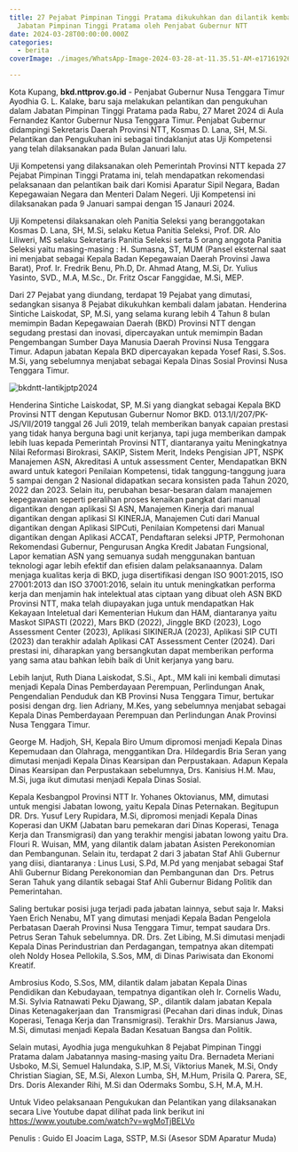 ```yaml
---
title: 27 Pejabat Pimpinan Tinggi Pratama dikukuhkan dan dilantik kembali dalam
  Jabatan Pimpinan Tinggi Pratama oleh Penjabat Gubernur NTT
date: 2024-03-28T00:00:00.000Z
categories:
  - berita
coverImage: ./images/WhatsApp-Image-2024-03-28-at-11.35.51-AM-e1716192699660.jpeg

---
```


Kota Kupang, **bkd.nttprov.go.id** - Penjabat Gubernur Nusa Tenggara Timur Ayodhia G. L. Kalake, baru saja melakukan pelantikan dan pengukuhan dalam Jabatan Pimpinan Tinggi Pratama pada Rabu, 27 Maret 2024 di Aula Fernandez Kantor Gubernur Nusa Tenggara Timur. Penjabat Gubernur didampingi Sekretaris Daerah Provinsi NTT, Kosmas D. Lana, SH, M.Si. Pelantikan dan Pengukuhan ini sebagai tindaklanjut atas Uji Kompetensi yang telah dilaksanakan pada Bulan Januari lalu.

Uji Kompetensi yang dilaksanakan oleh Pemerintah Provinsi NTT kepada 27 Pejabat Pimpinan Tinggi Pratama ini, telah mendapatkan rekomendasi pelaksanaan dan pelantikan baik dari Komisi Aparatur Sipil Negara, Badan Kepegawaian Negara dan Menteri Dalam Negeri. Uji Kompetensi ini dilaksanakan pada 9 Januari sampai dengan 15 Janauri 2024.

Uji Kompetensi dilaksanakan oleh Panitia Seleksi yang beranggotakan Kosmas D. Lana, SH, M.Si, selaku Ketua Panitia Seleksi, Prof. DR. Alo Liliweri, MS selaku Sekretaris Panitia Seleksi serta 5 orang anggota Panitia Seleksi yaitu masing-masing : H. Sumasna, ST, MUM (Pansel eksternal saat ini menjabat sebagai Kepala Badan Kepegawaian Daerah Provinsi Jawa Barat), Prof. Ir. Fredrik Benu, Ph.D, Dr. Ahmad Atang, M.Si, Dr. Yulius Yasinto, SVD., M.A, M.Sc., Dr. Fritz Oscar Fanggidae, M.Si, MEP.

Dari 27 Pejabat yang diundang, terdapat 19 Pejabat yang dimutasi, sedangkan sisanya 8 Pejabat dikukuhkan kembali dalam jabatan. Henderina Sintiche Laiskodat, SP, M.Si, yang selama kurang lebih 4 Tahun 8 bulan memimpin Badan Kepegawaian Daerah (BKD) Provinsi NTT dengan segudang prestasi dan inovasi, dipercayakan untuk memimpin Badan Pengembangan Sumber Daya Manusia Daerah Provinsi Nusa Tenggara Timur. Adapun jabatan Kepala BKD dipercayakan kepada Yosef Rasi, S.Sos. M.Si, yang sebelumnya menjabat sebagai Kepala Dinas Sosial Provinsi Nusa Tenggara Timur.

![bkdntt-lantikjptp2024](https://bkd.nttprov.go.id/web/wp-content/uploads/2024/05/WhatsApp-Image-2024-03-28-at-11.35.52-AM-1.jpeg)

Henderina Sintiche Laiskodat, SP, M.Si yang diangkat sebagai Kepala BKD Provinsi NTT dengan Keputusan Gubernur Nomor BKD. 013.1/I/207/PK-JS/VII/2019 tanggal 26 Juli 2019, telah memberikan banyak capaian prestasi yang tidak hanya berguna bagi unit kerjanya, tapi juga memberikan dampak lebih luas kepada Pemerintah Provinsi NTT, diantaranya yaitu Meningkatnya Nilai Reformasi Birokrasi, SAKIP, Sistem Merit, Indeks Pengisian JPT, NSPK Manajemen ASN, Akreditasi A untuk assessment Center, Mendapatkan BKN award untuk kategori Penilaian Kompetensi, tidak tanggung-tanggung juara 5 sampai dengan 2 Nasional didapatkan secara konsisten pada Tahun 2020, 2022 dan 2023. Selain itu, perubahan besar-besaran dalam manajemen kepegawaian seperti peralihan proses kenaikan pangkat dari manual digantikan dengan aplikasi SI ASN, Manajemen Kinerja dari manual digantikan dengan aplikasi SI KINERJA, Manajemen Cuti dari Manual digantikan dengan Aplikasi SIPCuti, Penilaian Kompetensi dari Manual digantikan dengan Aplikasi ACCAT, Pendaftaran seleksi JPTP, Permohonan Rekomendasi Gubernur, Pengurusan Angka Kredit Jabatan Fungsional, Lapor kematian ASN yang semuanya sudah menggunakan bantuan teknologi agar lebih efektif dan efisien dalam pelaksanaannya. Dalam menjaga kualitas kerja di BKD, juga disertifikasi dengan ISO 9001:2015, ISO 27001:2013 dan ISO 37001:2016, selain itu untuk meningkatkan performa kerja dan menjamin hak intelektual atas ciptaan yang dibuat oleh ASN BKD Provinsi NTT, maka telah diupayakan juga untuk mendapatkan Hak Kekayaan Inteletual dari Kementerian Hukum dan HAM, diantaranya yaitu Maskot SIPASTI (2022), Mars BKD (2022), Jinggle BKD (2023), Logo Assessment Center (2023), Aplikasi SIKINERJA (2023), Aplikasi SIP CUTI (2023) dan terakhir adalah Aplikasi CAT Assessment Center (2024). Dari prestasi ini, diharapkan yang bersangkutan dapat memberikan performa yang sama atau bahkan lebih baik di Unit kerjanya yang baru.

Lebih lanjut, Ruth Diana Laiskodat, S.Si., Apt., MM kali ini kembali dimutasi menjadi Kepala Dinas Pemberdayaan Perempuan, Perlindungan Anak, Pengendalian Penduduk dan KB Provinsi Nusa Tenggara Timur, bertukar posisi dengan drg. Iien Adriany, M.Kes, yang sebelumnya menjabat sebagai Kepala Dinas Pemberdayaan Perempuan dan Perlindungan Anak Provinsi Nusa Tenggara Timur.

George M. Hadjoh, SH, Kepala Biro Umum dipromosi menjadi Kepala Dinas Kepemudaan dan Olahraga, menggantikan Dra. Hildegardis Bria Seran yang dimutasi menjadi Kepala Dinas Kearsipan dan Perpustakaan. Adapun Kepala Dinas Kearsipan dan Perpustakaan sebelumnya, Drs. Kanisius H.M. Mau, M.Si, juga ikut dimutasi menjadi Kepala Dinas Sosial.

Kepala Kesbangpol Provinsi NTT Ir. Yohanes Oktovianus, MM, dimutasi untuk mengisi Jabatan lowong, yaitu Kepala Dinas Peternakan. Begitupun DR. Drs. Yusuf Lery Rupidara, M.Si, dipromosi menjadi Kepala Dinas Koperasi dan UKM (Jabatan baru pemekaran dari Dinas Koperasi, Tenaga Kerja dan Transmigrasi) dan yang terakhir mengisi jabatan lowong yaitu Dra. Flouri R. Wuisan, MM, yang dilantik dalam jabatan Asisten Perekonomian dan Pembangunan. Selain itu, terdapat 2 dari 3 jabatan Staf Ahli Gubernur yang diisi, diantaranya : Linus Lusi, S.Pd, M.Pd yang menjabat sebagai Staf Ahli Gubernur Bidang Perekonomian dan Pembangunan dan  Drs. Petrus Seran Tahuk yang dilantik sebagai Staf Ahli Gubernur Bidang Politik dan Pemerintahan.

Saling bertukar posisi juga terjadi pada jabatan lainnya, sebut saja Ir. Maksi Yaen Erich Nenabu, MT yang dimutasi menjadi Kepala Badan Pengelola Perbatasan Daerah Provinsi Nusa Tenggara Timur, tempat saudara Drs. Petrus Seran Tahuk sebelumnya. DR. Drs. Zet Libing, M.Si dimutasi menjadi Kepala Dinas Perindustrian dan Perdagangan, tempatnya akan ditempati oleh Noldy Hosea Pellokila, S.Sos, MM, di Dinas Pariwisata dan Ekonomi Kreatif.

Ambrosius Kodo, S.Sos, MM, dilantik dalam jabatan Kepala Dinas Pendidikan dan Kebudayaan, tempatnya digantikan oleh Ir. Cornelis Wadu, M.Si. Sylvia Ratnawati Peku Djawang, SP., dilantik dalam jabatan Kepala Dinas Ketenagakerjaan dan  Transmigrasi (Pecahan dari dinas induk, Dinas Koperasi, Tenaga Kerja dan Transmigrasi). Terakhir Drs. Marsianus Jawa, M.Si, dimutasi menjadi Kepala Badan Kesatuan Bangsa dan Politik.

Selain mutasi, Ayodhia juga mengukuhkan 8 Pejabat Pimpinan Tinggi Pratama dalam Jabatannya masing-masing yaitu Dra. Bernadeta Meriani Usboko, M.Si, Semuel Halundaka, S.IP, M.Si, Viktorius Manek, M.Si, Ondy Christian Siagian, SE, M.Si, Alexon Lumba, SH, M.Hum, Prisila Q. Parera, SE, Drs. Doris Alexander Rihi, M.Si dan Odermaks Sombu, S.H, M.A, M.H.

Untuk Video pelaksanaan Pengukukan dan Pelantikan yang dilaksanakan secara Live Youtube dapat dilihat pada link berikut ini <https://www.youtube.com/watch?v=wgMoTjBELVo>

Penulis : Guido El Joacim Laga, SSTP, M.Si (Asesor SDM Aparatur Muda)
